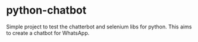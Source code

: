 # python-chatbot
Simple project to test the chatterbot and selenium libs for python. This aims to create a chatbot for WhatsApp.

